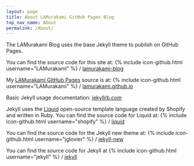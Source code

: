 ```yaml
---
layout: page
title: About LAMurakami GitHub Pages Blog
top_nav_name: About
permalink: /About/
---
```


The LAMurakami Blog uses the base Jekyll theme to publish on GitHub Pages.

You can find the source code for this site at:
{% include icon-github.html username="LAMurakami" %} /
[lamurakami-blog](https://github.com/LAMurakami/blog)

My [LAMurakami GitHub Pages][lamurakami-github-pages] source is at:
{% include icon-github.html username="LAMurakami" %} /
[lamurakami.github.io](https://github.com/LAMurakami/lamurakami.github.io)

Basic Jekyll usage documentation: [jekyllrb.com](http://jekyllrb.com/)

Jekyll uses the [Liquid](https://shopify.github.io/liquid)
 open-source template language created
 by Shopify and written in Ruby.
You can find the source code for Liquid at:
{% include icon-github.html username="shopify" %} /
[liquid](https://github.com/shopify/liquid)

You can find the source code for the Jekyll new theme at:
{% include icon-github.html username="jglovier" %} /
[jekyll-new](https://github.com/jglovier/jekyll-new)

You can find the source code for Jekyll at
{% include icon-github.html username="jekyll" %} /
[jekyll](https://github.com/jekyll/jekyll)

[lamurakami-github-pages]: https://lamurakami.github.io/
